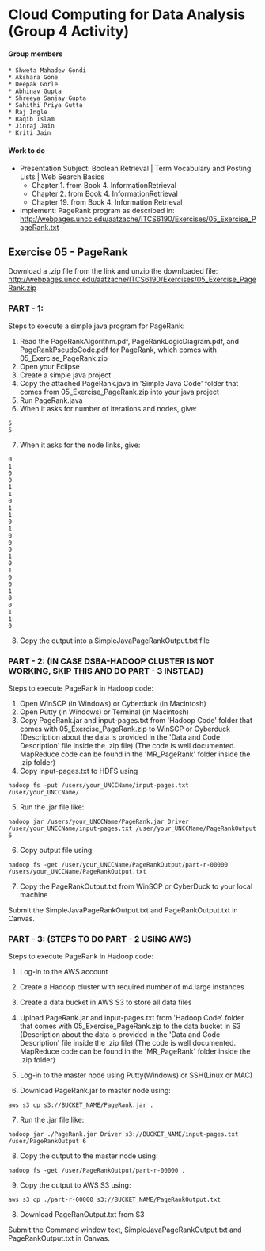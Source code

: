 # Cloud Computing for Data Analysis (Group 4 Activity)
#### Group members
    * Shweta Mahadev Gondi
    * Akshara Gone
    * Deepak Gorle
    * Abhinav Gupta
    * Shreeya Sanjay Gupta
    * Sahithi Priya Gutta
    * Raj Ingle
    * Raqib Islam
    * Jinraj Jain
    * Kriti Jain
#### Work to do

* Presentation Subject: Boolean Retrieval | Term Vocabulary and Posting Lists | Web Search Basics
    * Chapter 1. from Book 4. InformationRetrieval
    * Chapter 2. from Book 4. InformationRetrieval
    * Chapter 19. from Book 4. Information Retrieval 
* implement: PageRank program  as described in: http://webpages.uncc.edu/aatzache/ITCS6190/Exercises/05_Exercise_PageRank.txt

## Exercise 05 - PageRank

Download a .zip file from the link and unzip the downloaded file: http://webpages.uncc.edu/aatzache/ITCS6190/Exercises/05_Exercise_PageRank.zip

### PART - 1:
Steps to execute a simple java program for PageRank:
1. Read the PageRankAlgorithm.pdf, PageRankLogicDiagram.pdf, and PageRankPseudoCode.pdf for PageRank, which comes with 05_Exercise_PageRank.zip
2. Open your Eclipse
3. Create a simple java project
4. Copy the attached PageRank.java in 'Simple Java Code' folder that comes from 05_Exercise_PageRank.zip into your java project
5. Run PageRank.java
6. When it asks for number of iterations and nodes, give:
```
5
5
```
7. When it asks for the node links, give:
```
0
1
0
0
1
1
0
1
1
0
1
0
0
0
1
0
1
0
0
1
0
0
1
1
0
```
8. Copy the output into a SimpleJavaPageRankOutput.txt file

### PART - 2: (IN CASE DSBA-HADOOP CLUSTER IS NOT WORKING, SKIP THIS AND DO PART - 3 INSTEAD)
Steps to execute PageRank in Hadoop code:
1. Open WinSCP (in Windows) or Cyberduck (in Macintosh)
2. Open Putty (in Windows) or Terminal (in Macintosh) 
3. Copy PageRank.jar and input-pages.txt from 'Hadoop Code' folder that comes with 05_Exercise_PageRank.zip to WinSCP or Cyberduck
	(Description about the data is provided in the 'Data and Code Description' file inside the .zip file)
	(The code is well documented. MapReduce code can be found in the 'MR_PageRank' folder inside the .zip folder)
4. Copy input-pages.txt to HDFS using
```
hadoop fs -put /users/your_UNCCName/input-pages.txt /user/your_UNCCName/ 
```
5. Run the .jar file like:
```
hadoop jar /users/your_UNCCName/PageRank.jar Driver /user/your_UNCCName/input-pages.txt /user/your_UNCCName/PageRankOutput 6
```
6. Copy output file using:
```
hadoop fs -get /user/your_UNCCName/PageRankOutput/part-r-00000 /users/your_UNCCName/PageRankOutput.txt
```
7. Copy the PageRankOutput.txt from WinSCP or CyberDuck to your local machine

Submit the SimpleJavaPageRankOutput.txt and PageRankOutput.txt in Canvas.

### PART - 3: (STEPS TO DO PART - 2 USING AWS)
Steps to execute PageRank in Hadoop code:
1. Log-in to the AWS account
2. Create a Hadoop cluster with required number of m4.large instances
3. Create a data bucket in AWS S3 to store all data files
4. Upload PageRank.jar and input-pages.txt from 'Hadoop Code' folder that comes with 05_Exercise_PageRank.zip to the data bucket in S3
	(Description about the data is provided in the 'Data and Code Description' file inside the .zip file)
	(The code is well documented. MapReduce code can be found in the 'MR_PageRank' folder inside the .zip folder)

5. Log-in to the master node using Putty(Windows) or SSH(Linux or MAC)
6. Download PageRank.jar to master node using:
```
aws s3 cp s3://BUCKET_NAME/PageRank.jar .
```
7. Run the .jar file like:
```
hadoop jar ./PageRank.jar Driver s3://BUCKET_NAME/input-pages.txt /user/PageRankOutput 6
```
8. Copy the output to the master node using:
```
hadoop fs -get /user/PageRankOutput/part-r-00000 .
```
9. Copy the output to AWS S3 using:
```
aws s3 cp ./part-r-00000 s3://BUCKET_NAME/PageRankOutput.txt
```
8. Download PageRanOutput.txt from S3

Submit the Command window text, SimpleJavaPageRankOutput.txt and PageRankOutput.txt in Canvas.